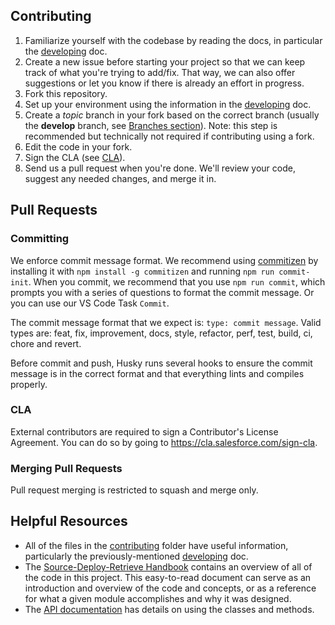 ## Contributing

1. Familiarize yourself with the codebase by reading the docs, in
   particular the [developing](./contributing/developing.md) doc.
1. Create a new issue before starting your project so that we can keep track of
   what you're trying to add/fix. That way, we can also offer suggestions or
   let you know if there is already an effort in progress.
1. Fork this repository.
1. Set up your environment using the information in the [developing](./contributing/developing.md) doc.
1. Create a _topic_ branch in your fork based on the correct branch (usually the **develop** branch, see [Branches section](./contributing/developing.md)). Note: this step is recommended but technically not required if contributing using a fork.
1. Edit the code in your fork.
1. Sign the CLA (see [CLA](#cla)).
1. Send us a pull request when you're done. We'll review your code, suggest any
   needed changes, and merge it in.

## Pull Requests

### Committing

We enforce commit message format. We recommend using [commitizen](https://github.com/commitizen/cz-cli) by installing it with `npm install -g commitizen` and running `npm run commit-init`. When you commit, we recommend that you use `npm run commit`, which prompts you with a series of questions to format the commit message. Or you can use our VS Code Task `Commit`.

The commit message format that we expect is: `type: commit message`. Valid types are: feat, fix, improvement, docs, style, refactor, perf, test, build, ci, chore and revert.

Before commit and push, Husky runs several hooks to ensure the commit message is in the correct format and that everything lints and compiles properly.

### CLA

External contributors are required to sign a Contributor's License
Agreement. You can do so by going to <https://cla.salesforce.com/sign-cla>.

### Merging Pull Requests

Pull request merging is restricted to squash and merge only.

## Helpful Resources

- All of the files in the [contributing](./contributing) folder have useful information, particularly the previously-mentioned [developing](./contributing/developing.md) doc.
- The [Source-Deploy-Retrieve Handbook](./HANDBOOK.md) contains an overview of all of the code in this project. This easy-to-read document can serve as an introduction and overview of the code and concepts, or as a reference for what a given module accomplishes and why it was designed.
- The [API documentation](https://forcedotcom.github.io/source-deploy-retrieve/) has details on using the classes and methods.
